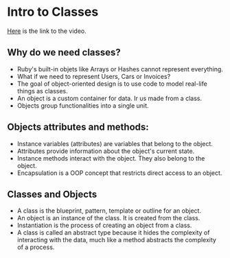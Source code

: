 # Intro to Classes
[Here](https://www.udemy.com/course/learn-to-code-with-ruby-lang/learn/lecture/6482598#search) is the link to the video.

## Why do we need classes?
* Ruby's built-in objets like Arrays or Hashes cannot represent everything.
* What if we need to represent Users, Cars or Invoices?
* The goal of object-oriented design is to use code to model real-life things as classes.
* An object is a custom container for data. Ir us made from a class.
* Objects group functionalities into a single unit.

## Objects attributes and methods:
* Instance variables (attributes) are variables that belong to the object.
* Attributes provide information about the object's current state.
* Instance methods interact with the object. They also belong to the object.
* Encapsulation is a OOP concept that restricts direct access to an object.

## Classes and Objects
* A class is the blueprint, pattern, template or outline for an object.
* An object is an instance of the class. It is created from the class.
* Instantiation is the process of creating an object from a class.
* A class is called an abstract type because it hides the complexity of interacting with the data, much like a method abstracts the complexity of a process. 
